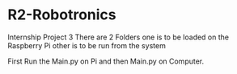 # R2-Robotronics
Internship Project 3
There are 2 Folders
  one is to be loaded on the Raspberry Pi
  other is to be run from the system

First Run the Main.py on Pi and then Main.py on Computer.
